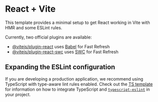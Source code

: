 # React + Vite

This template provides a minimal setup to get React working in Vite with HMR and some ESLint rules.

Currently, two official plugins are available:

- [@vitejs/plugin-react](https://github.com/vitejs/vite-plugin-react/blob/main/packages/plugin-react) uses [Babel](https://babeljs.io/) for Fast Refresh
- [@vitejs/plugin-react-swc](https://github.com/vitejs/vite-plugin-react/blob/main/packages/plugin-react-swc) uses [SWC](https://swc.rs/) for Fast Refresh

## Expanding the ESLint configuration

If you are developing a production application, we recommend using TypeScript with type-aware lint rules enabled. Check out the [TS template](https://github.com/vitejs/vite/tree/main/packages/create-vite/template-react-ts) for information on how to integrate TypeScript and [`typescript-eslint`](https://typescript-eslint.io) in your project.

<ion-icon name="home-outline"></ion-icon>
<ion-icon name="flame-outline"></ion-icon>
<ion-icon name="logo-javascript"></ion-icon>
<ion-icon name="logo-react"></ion-icon>
<ion-icon name="musical-notes-outline"></ion-icon>
<ion-icon name="film-outline"></ion-icon>
<ion-icon name="game-controller-outline"></ion-icon>
<ion-icon name="pulse-outline"></ion-icon>
<ion-icon name="football-outline"></ion-icon>
<ion-icon name="sparkles-outline"></ion-icon>
<ion-icon name="diamond-outline"></ion-icon>
<ion-icon name="book-outline"></ion-icon>
<ion-icon name="mic-outline"></ion-icon>
<ion-icon name="code-slash-outline"></ion-icon>
